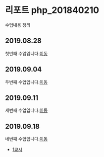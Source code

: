 # 리포트 php_201840210
수업내용 정리

## 2019.08.28
첫번째 수업입니다.[이동](./01)

## 2019.09.04
두번째 수업입니다.[이동](./02/lecture_02)

## 2019.09.11
세번째 수업입니다.[이동](03)

## 2019.09.18
네번째 수업입니다.[이동](04)

* [1교시](04/01)
